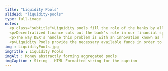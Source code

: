 ```yaml
--- 
title: "Liquidity Pools"
slideId: "liquidity-pools"
type: full-image
notes: 
  <p class="subtitle">Liquidity pools fill the role of the banks by allowing users to lock their funds into smart contracts, making that cryptocurrency available for lending or swap.</p>
  <p>Decentralized finance cuts out the bank's role in our financial system by connecting users via a decentralized network. It may seem counterintuitive, but DeFi services aren't conducted on a peer to peer basis. Let's use the example of a DEX to illustrate why it's impractical to facilitate loans on a peer-to-peer  basis. Let's say you want to trade a certain amount of ether for some DAI. If this swap only occured on a peer-to-peer basis, you'd have to find someone or multiple people that are looking to trade the corresponding amount of DAI at an agreed upon exchange rate. You would have to pair up with accounts that fit these exact parameters which could involve long waiting times.</p>
  <p>The way DEX's handle this problem is with an innovation known as liquidity pools. Instead of users being directly matched in order to find the liquidity normally provided by banks, these pools act as available capital for others to utilize. Previously, the availability of these funds is what gave centralized banking such a stranglehold on the system. No one else had the necessary capital to conduct financial services on a large scale.</p>
  <p>Liquidity Pools provide the necessary available funds in order to make these trades and other DeFi activities possible. They are made up of smart contracts that can "lock up" funds made available for swapping or lending while keeping track of whose funds are in the smart contract. A corresponding amount of interest is rewarded for users making their crypto available. These pools provide the DeFi ecosystem with the necessary capital in order to bring these financial activities to cryptocurrency. However, it isn’t the only method of locking your funds to gain more as there are other activities that fall under the umbrella of yield farming.</p>
img : LiquidityPools.jpg
imgTitle : Liquidity Pools
imgAlt : Money abstractly forming aggregated pools
imgCaption : String - HTML Formatted string for the caption
---
```

